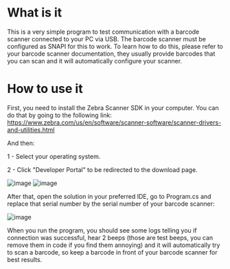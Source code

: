 # What is it

This is a very simple program to test communication with a barcode scanner connected to your PC via USB.
The barcode scanner must be configured as SNAPI for this to work. To learn how to do this, please refer to your barcode scanner documentation, they usually provide barcodes that you can scan and it will automatically configure your scanner.

# How to use it

First, you need to install the Zebra Scanner SDK in your computer. You can do that by going to the following link: https://www.zebra.com/us/en/software/scanner-software/scanner-drivers-and-utilities.html

And then:

1 - Select your operating system.

2 - Click "Developer Portal" to be redirected to the download page.

![image](https://github.com/user-attachments/assets/5a22fc9e-2621-4f9c-af89-9218fa92577b)
![image](https://github.com/user-attachments/assets/f1fbe6ef-dea5-439f-8fdd-0ac3c99e37ca)

After that, open the solution in your preferred IDE, go to Program.cs and replace that serial number by the serial number of your barcode scanner:

![image](https://github.com/user-attachments/assets/95fb85f1-c130-49c8-822f-69fcff9fef29)

When you run the program, you should see some logs telling you if connection was successful, hear 2 beeps (those are test beeps, you can remove them in code if you find them annoying) and it will automatically try to scan a barcode, so keep a barcode in front of your barcode scanner for best results.


